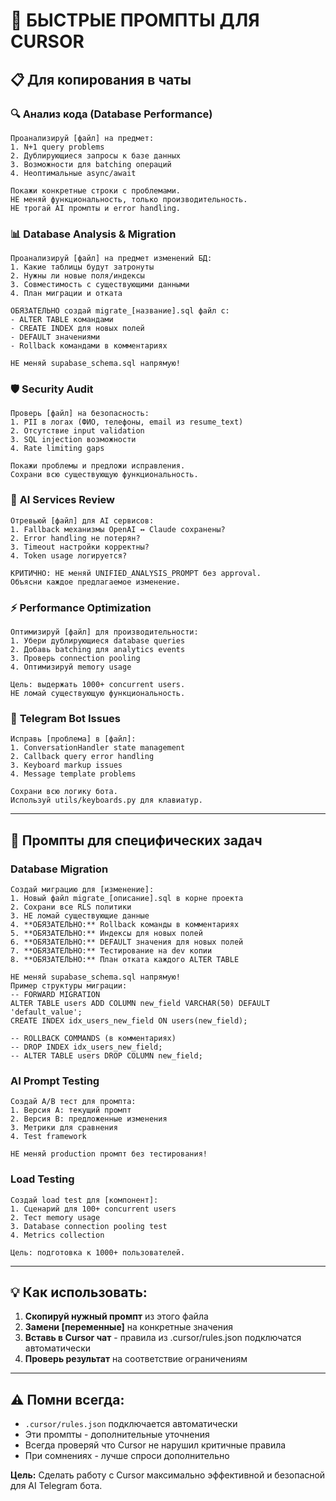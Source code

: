 # 🚀 БЫСТРЫЕ ПРОМПТЫ ДЛЯ CURSOR

## 📋 Для копирования в чаты

### 🔍 **Анализ кода (Database Performance)**
```
Проанализируй [файл] на предмет:
1. N+1 query problems
2. Дублирующиеся запросы к базе данных
3. Возможности для batching операций
4. Неоптимальные async/await

Покажи конкретные строки с проблемами.
НЕ меняй функциональность, только производительность.
НЕ трогай AI промпты и error handling.
```

### 📊 **Database Analysis & Migration**
```
Проанализируй [файл] на предмет изменений БД:
1. Какие таблицы будут затронуты
2. Нужны ли новые поля/индексы
3. Совместимость с существующими данными
4. План миграции и отката

ОБЯЗАТЕЛЬНО создай migrate_[название].sql файл с:
- ALTER TABLE командами
- CREATE INDEX для новых полей
- DEFAULT значениями
- Rollback командами в комментариях

НЕ меняй supabase_schema.sql напрямую!
```

### 🛡️ **Security Audit**
```
Проверь [файл] на безопасность:
1. PII в логах (ФИО, телефоны, email из resume_text)
2. Отсутствие input validation
3. SQL injection возможности
4. Rate limiting gaps

Покажи проблемы и предложи исправления.
Сохрани всю существующую функциональность.
```

### 🤖 **AI Services Review**
```
Отревьюй [файл] для AI сервисов:
1. Fallback механизмы OpenAI ↔ Claude сохранены?
2. Error handling не потерян?
3. Timeout настройки корректны?
4. Token usage логируется?

КРИТИЧНО: НЕ меняй UNIFIED_ANALYSIS_PROMPT без approval.
Объясни каждое предлагаемое изменение.
```

### ⚡ **Performance Optimization**
```
Оптимизируй [файл] для производительности:
1. Убери дублирующиеся database queries
2. Добавь batching для analytics events
3. Проверь connection pooling
4. Оптимизируй memory usage

Цель: выдержать 1000+ concurrent users.
НЕ ломай существующую функциональность.
```

### 📱 **Telegram Bot Issues**
```
Исправь [проблема] в [файл]:
1. ConversationHandler state management
2. Callback query error handling
3. Keyboard markup issues
4. Message template problems

Сохрани всю логику бота.
Используй utils/keyboards.py для клавиатур.
```

---

## 🎯 Промпты для специфических задач

### Database Migration
```
Создай миграцию для [изменение]:
1. Новый файл migrate_[описание].sql в корне проекта
2. Сохрани все RLS политики
3. НЕ ломай существующие данные
4. **ОБЯЗАТЕЛЬНО:** Rollback команды в комментариях
5. **ОБЯЗАТЕЛЬНО:** Индексы для новых полей
6. **ОБЯЗАТЕЛЬНО:** DEFAULT значения для новых полей
7. **ОБЯЗАТЕЛЬНО:** Тестирование на dev копии
8. **ОБЯЗАТЕЛЬНО:** План отката каждого ALTER TABLE

НЕ меняй supabase_schema.sql напрямую!
Пример структуры миграции:
-- FORWARD MIGRATION
ALTER TABLE users ADD COLUMN new_field VARCHAR(50) DEFAULT 'default_value';
CREATE INDEX idx_users_new_field ON users(new_field);

-- ROLLBACK COMMANDS (в комментариях)
-- DROP INDEX idx_users_new_field;
-- ALTER TABLE users DROP COLUMN new_field;
```

### AI Prompt Testing
```
Создай A/B тест для промпта:
1. Версия A: текущий промпт
2. Версия B: предложенные изменения
3. Метрики для сравнения
4. Test framework

НЕ меняй production промпт без тестирования!
```

### Load Testing
```
Создай load test для [компонент]:
1. Сценарий для 100+ concurrent users
2. Тест memory usage
3. Database connection pooling test
4. Metrics collection

Цель: подготовка к 1000+ пользователей.
```

---

## 💡 Как использовать:

1. **Скопируй нужный промпт** из этого файла
2. **Замени [переменные]** на конкретные значения  
3. **Вставь в Cursor чат** - правила из .cursor/rules.json подключатся автоматически
4. **Проверь результат** на соответствие ограничениям

---

## ⚠️ Помни всегда:

- `.cursor/rules.json` подключается автоматически
- Эти промпты - дополнительные уточнения
- Всегда проверяй что Cursor не нарушил критичные правила
- При сомнениях - лучше спроси дополнительно

**Цель:** Сделать работу с Cursor максимально эффективной и безопасной для AI Telegram бота. 